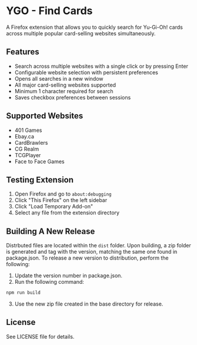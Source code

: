 # YGO - Find Cards

A Firefox extension that allows you to quickly search for Yu-Gi-Oh! cards across multiple popular card-selling websites simultaneously.

## Features

- Search across multiple websites with a single click or by pressing Enter
- Configurable website selection with persistent preferences
- Opens all searches in a new window
- All major card-selling websites supported
- Minimum 1 character required for search
- Saves checkbox preferences between sessions

## Supported Websites

- 401 Games
- Ebay.ca
- CardBrawlers
- CG Realm
- TCGPlayer
- Face to Face Games

## Testing Extension

1. Open Firefox and go to `about:debugging`
2. Click "This Firefox" on the left sidebar
3. Click "Load Temporary Add-on"
4. Select any file from the extension directory

## Building A New Release

Distrbuted files are located within the `dist` folder. Upon building, a zip folder is generated and tag with the version, matching the same one found in package.json. To release a new version to distribution, perform the following:

1. Update the version number in package.json.
2. Run the following command:

```bash
npm run build
```

3. Use the new zip file created in the base directory for release.

## License

See LICENSE file for details.

